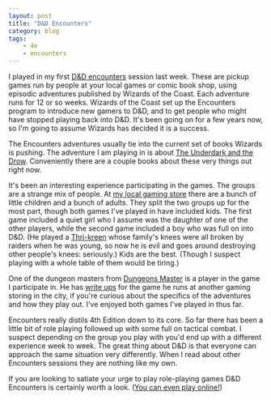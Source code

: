 ```yaml
---
layout: post
title: "D&D Encounters"
category: blog
tags:
    - 4e
    - encounters
---
```


I played in my first [D&D encounters][wizards] session last week.  These are pickup games run by people at your local games or comic book shop, using episodic adventures published by Wizards of the Coast. Each adventure runs for 12 or so weeks. Wizards of the Coast set up the Encounters program to introduce new gamers to D&D, and to get people who might have stopped playing back into D&D. It's been going on for a few years now, so I'm going to assume Wizards has decided it is a success.

The Encounters adventures usually tie into the current set of books Wizards is pushing. The adventure I am playing in is about [The Underdark and the Drow][underdark]. Conveniently there are a couple books about these very things out right now.

It's been an interesting experience participating in the games. The groups are a strange mix of people. At [my local gaming store][dueling-grounds] there are a bunch of little children and a bunch of adults. They split the two groups up for the most part, though both games I've played in have included kids. The first game included a quiet girl who I assume was the daughter of one of the other players, while the second game included a boy who was full on into D&D. (He played a [Thri-kreen][thrikreen] whose family's knees were all broken by raiders when he was young, so now he is evil and goes around destroying other people's knees: seriously.) Kids are the best. (Though I suspect playing with a whole table of them would be tiring.)

One of the dungeon masters from [Dungeons Master][dungeonsmaster] is a player in the game I participate in. He has [write ups][encounters] for the game he runs at another gaming storing in the city, if you're curious about the specifics of the adventures and how they play out. I've enjoyed both games I've played in thus far.

Encounters really distils 4th Edition down to its core. So far there has been a little bit of role playing followed up with some full on tactical combat. I suspect depending on the group you play with you'd end up with a different experience week to week. The great thing about D&D is that everyone can approach the same situation very differently. When I read about other Encounters sessions they are nothing like my own.

If you are looking to satiate your urge to play role-playing games D&D Encounters is certainly worth a look. ([You can even play online!][online])

[dueling-grounds]: http://www.dueling-grounds.com/
[dungeonsmaster]: http://dungeonsmaster.com/
[encounters]: http://dungeonsmaster.com/dd-encounters/
[thrikreen]: http://en.wikipedia.org/wiki/Thri-kreen
[wizards]: http://www.wizards.com/dnd/event.aspx?x=dnd/4new/event/dndencounters
[underdark]: http://www.wizards.com/dnd/drow.aspx
[online]: http://dungeonsdonuts.blogspot.ca/2012/05/dnd-eo-and-updated-schedule.html?zx=3f7ee57ad35597ac

